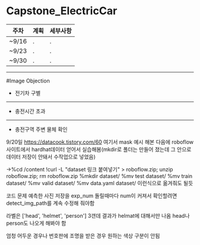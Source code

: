 # Capstone_ElectricCar

|주차| 계획 | 세부사항|
|-----|---|---|
|~9/16| .| .|
|~9/23| .| .|
|~9/30| .| .|

---
#Image Objection
- 전기차 구별
---
- 충전시간 초과
---
- 충전구역 주변 물체 확인


9/20일
https://datacook.tistory.com/60 여기서 mask 예시 해본 다음에 roboflow 사이트에서 hardhat데이터 얻어서 실습해봄(mkdir로 폴더는 만들어 졌는데 그 안으로 데이터 저장이 안돼서 수작업으로 넣었음)

->%cd /content
!curl -L "dataset 링크 붙여넣기" > roboflow.zip; unzip roboflow.zip; rm roboflow.zip
%mkdir dataset/
%mv test dataset/
%mv train dataset/
%mv valid dataset/
%mv data.yaml dataset/
이런식으로 옮겨줘도 될듯


 코드 문제 예측한 사진 저장을 exp_num 돌릴때마다 num이 커져서 확인할려면 detect_img_path를 계속 수정해 줘야함

라벨은 ['head', 'helmet', 'person'] 3갠데 결과가 helmat에 대해서만 나옴 head나 person도 나오게 해봐야 함

엄청 어두운 경우나 번호판에 조명을 받은 경우 원하는 색상 구분이 안됨

